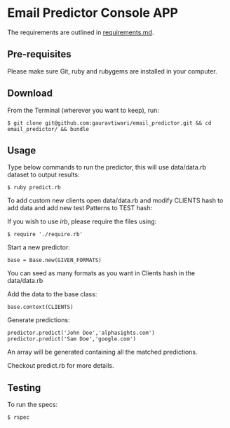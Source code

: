 Email Predictor Console APP
===========================

The requirements are outlined in [requirements.md](requirements.md).

## Pre-requisites
Please make sure Git, ruby and rubygems are installed in your computer.

## Download
From the Terminal (wherever you want to keep), run:

```
$ git clone git@github.com:gauravtiwari/email_predictor.git && cd email_predictor/ && bundle
```
## Usage
Type below commands to run the predictor, this will use data/data.rb dataset to output results:

```
$ ruby predict.rb
```
To add custom new clients open data/data.rb and modify CLIENTS hash to add data and add new test Patterns to TEST hash:

If you wish to use *irb*, please require the files using:

```
$ require './require.rb'
```
Start a new predictor:

```
base = Base.new(GIVEN_FORMATS)
```
You can seed as many formats as you want in Clients hash in the data/data.rb

Add the data to the base class:

```
base.context(CLIENTS)
```
Generate predictions:
```
predictor.predict('John Doe','alphasights.com')
predictor.predict('Sam Doe','google.com')
```

An array will be generated containing all the matched predictions.

Checkout predict.rb for more details.

## Testing
To run the specs:
```
$ rspec
```
